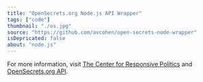```yaml
---
title: "OpenSecrets.org Node.js API Wrapper"
tags: ["code"]
thumbnail: "./os.jpg"
source: "https://github.com/avcohen/open-secrets-node-wrapper"
isDepricated: false
about: "node.js"
---
```


For more information, visit [The Center for Responsive Politics](https://www.opensecrets.org/)
and [OpenSecrets.org API](https://www.opensecrets.org/open-data/api).

<br/>
